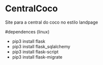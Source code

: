 # CentralCoco
Site para a central do coco no estilo landpage

#dependences (linux)

- pip3 install flask
- pip3 install flask_sqlalchemy
- pip3 install flask-script
- pip3 install flask-migrate
